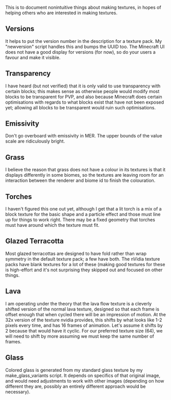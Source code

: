This is to document nonintuitive things about making textures, in hopes of helping others who are interested in making textures.

## Versions
It helps to put the version number in the description for a texture pack. My "newversion" script handles this and bumps the UUID too. The Minecraft UI does not have a good display for versions (for now), so do your users a favour and make it visible.

## Transparency
I have heard (but not verified) that it is only valid to use transparency with certain blocks; this makes sense as otherwise people would modify most blocks to be transparent for PVP, and also because Minecraft does certain optimisations with regards to what blocks exist that have not been exposed yet; allowing all blocks to be transparent would ruin such optimisations.

## Emissivity
Don't go overboard with emissivity in MER. The upper bounds of the value scale are ridiculously bright.

## Grass
I believe the reason that grass does not have a colour in its textures is that it displays differently in some biomes, so the textures are leaving room for an interaction between the renderer and biome id to finish the colouration.

## Torches
I haven't figured this one out yet, although I get that a lit torch is a mix of a block texture for the basic shape and a particle effect and those must line up for things to work right. There may be a fixed geometry that torches must have around which the texture must fit.

## Glazed Terracotta
Most glazed terracottas are designed to have fold rather than wrap symmetry in the default texture pack; a few have both. The nVidia texture packs have blank textures for a lot of these (making good textures for these is high-effort and it's not surprising they skipped out and focused on other things.

## Lava
I am operating under the theory that the lava flow texture is a cleverly shifted version of the normal lava texture, designed so that each frame is offset enough that when cycled there will be an impression of motion. At the 32x version of the texture nvidia provides, this shifts by what looks like 1-2 pixels every time, and has 16 frames of animation. Let's assume it shifts by 2 because that would have it cyclic. For our preferred texture size (64), we will need to shift by more assuming we must keep the same number of frames.

## Glass
Colored glass is generated from my standard glass texture by my make\_glass\_variants script. It depends on specifics of that original image, and would need adjustments to work with other images (depending on how different they are, possibly an entirely different approach would be necessary).

